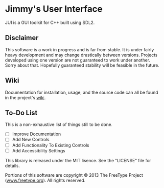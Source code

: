 # Jimmy's User Interface

JUI is a GUI toolkit for C++ built using SDL2.

## Disclaimer

This software is a work in progress and is far from stable.
It is under fairly heavy development and may change drastically between versions.
Projects developed using one version are not guaranteed to work under another.
Sorry about that. Hopefully guaranteed stability will be feasible in the future.

## Wiki

Documentation for installation, usage, and the source code can all be found in the project's [wiki](https://github.com/JimmyDdotEXE/jui/wiki).

## To-Do List

This is a non-exhaustive list of things still to be done.

- [ ] Improve Documentation
- [ ] Add New Controls
- [ ] Add Functionality To Existing Controls
- [ ] Add Accessibility Settings

This library is released under the MIT lisence. See the "LICENSE" file for details.

Portions of this software are copyright © 2013 The FreeType Project (www.freetype.org).  All rights reserved.
